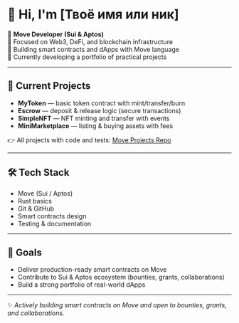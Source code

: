 # 👋 Hi, I'm [Твоё имя или ник]

🚀 **Move Developer (Sui & Aptos)**  
🔹 Focused on Web3, DeFi, and blockchain infrastructure  
🔹 Building smart contracts and dApps with Move language  
🔹 Currently developing a portfolio of practical projects  

---

## 📂 Current Projects
- **MyToken** — basic token contract with mint/transfer/burn  
- **Escrow** — deposit & release logic (secure transactions)  
- **SimpleNFT** — NFT minting and transfer with events  
- **MiniMarketplace** — listing & buying assets with fees  

👉 All projects with code and tests: [Move Projects Repo](https://github.com/yourusername/move-projects)

---

## 🛠 Tech Stack
- Move (Sui / Aptos)
- Rust basics
- Git & GitHub
- Smart contracts design
- Testing & documentation

---

## 🎯 Goals
- Deliver production-ready smart contracts on Move  
- Contribute to Sui & Aptos ecosystem (bounties, grants, collaborations)  
- Build a strong portfolio of real-world dApps  

---
✨ *Actively building smart contracts on Move and open to bounties, grants, and collaborations.*
